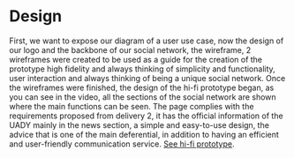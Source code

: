 # Design
First, we want to expose our diagram of a user use case, now the design of our logo and the backbone of our social network, the wireframe, 2 wireframes were created to be used as a guide for the creation of the prototype high fidelity and always thinking of simplicity and functionality, user interaction and always thinking of being a unique social network.
Once the wireframes were finished, the design of the hi-fi prototype began, as you can see in the video, all the sections of the social network are shown where the main functions can be seen.
The page complies with the requirements proposed from delivery 2, it has the official information of the UADY mainly in the news section, a simple and easy-to-use design, the advice that is one of the main deferential, in addition to having an efficient and user-friendly communication service.
[See hi-fi prototype](https://www.figma.com/proto/qZKICh2Cj4tN9iSKIJLsRp/SIANI?node-id=90%3A53&scaling=contain&page-id=0%3A1&starting-point-node-id=90%3A53 "Click Aquí").	

